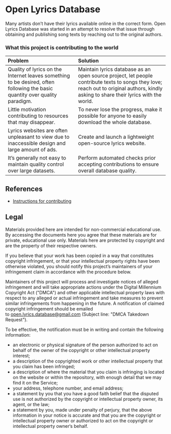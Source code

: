 # Open Lyrics Database

Many artists don’t have their lyrics available online in the correct form.  Open Lyrics Database was started in an attempt to resolve that issue through obtaining and publishing song texts by reaching out to the original authors.


### What this project is contributing to the world

| Problem | Solution |
|:--------|:---------|
| Quality of lyrics on the Internet leaves something to be desired, often following the basic quantity over quality paradigm. | Maintain lyrics database as an open source project, let people contribute texts to songs they love; reach out to original authors, kindly asking to share their lyrics with the world. |
| Little motivation contributing to resources that may disappear. | To never lose the progress, make it possible for anyone to easily download the whole database. |
| Lyrics websites are often unpleasant to view due to inaccessible design and large amount of ads. | Create and launch a lightweight open-source lyrics website. |
| It’s generally not easy to maintain quality control over large datasets. | Perform automated checks prior accepting contributions to ensure overall database quality. |


## References

 * [Instructions for contributing](https://github.com/Lyrics/lyrics/tree/master/docs/Contributing.md)


## Legal

Materials provided here are intended for non-commercial educational use. By accessing the documents here you agree that these materials are for private, educational use only. Materials here are protected by copyright and are the property of their respective owners.

If you believe that your work has been copied in a way that constitutes copyright infringement, or that your intellectual property rights have been otherwise violated, you should notify this project’s maintainers of your infringement claim in accordance with the procedure below.

Maintainers of this project will process and investigate notices of alleged infringement and will take appropriate actions under the Digital Millennium Copyright Act ("DMCA") and other applicable intellectual property laws with respect to any alleged or actual infringement and take measures to prevent similar infringements from happening in the future. A notification of claimed copyright infringement should be emailed to open.lyrics.database@gmail.com (Subject line: "DMCA Takedown Request").

To be effective, the notification must be in writing and contain the following information:
* an electronic or physical signature of the person authorized to act on behalf of the owner of the copyright or other intellectual property interest;
* a description of the copyrighted work or other intellectual property that you claim has been infringed;
* a description of where the material that you claim is infringing is located on the website or within the repository, with enough detail that we may find it on the Service;
* your address, telephone number, and email address;
* a statement by you that you have a good faith belief that the disputed use is not authorized by the copyright or intellectual property owner, its agent, or the law;
* a statement by you, made under penalty of perjury, that the above information in your notice is accurate and that you are the copyright or intellectual property owner or authorized to act on the copyright or intellectual property owner‘s behalf.
